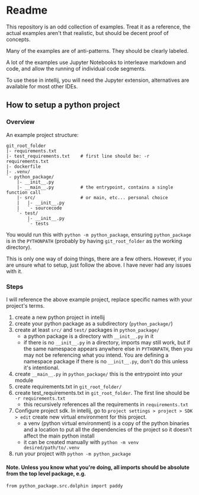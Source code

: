 # Readme
This repository is an odd collection of examples.
Treat it as a reference, the actual examples aren't that realistic, but should be decent proof of concepts.

Many of the examples are of anti-patterns. They should be clearly labeled.


A lot of the examples use Jupyter Notebooks to interleave markdown and code, and allow the running of individual code segments.

To use these in intellij, you will need the Jupyter extension, alternatives are available for most other IDEs.


## How to setup a python project
### Overview
An example project structure:
```
git_root_folder
|- requirements.txt
|- test_requirements.txt    # first line should be: -r requirements.txt
|- dockerfile
|- .venv/
`- python_package/
    |- __init__.py
    |- __main__.py          # the entrypoint, contains a single function call
    |- src/                 # or main, etc... personal choice
    |   |- __init__.py
    |   `- sourcecode
    `- test/
        |- __init__.py
        `- tests
```
You would run this with `python -m python_package`, ensuring `python_package` is in the `PYTHONPATH` (probably by having `git_root_folder` as the working directory).

This is only one way of doing things, there are a few others. However, if you are unsure what to setup, just follow the above. I have never had any issues with it.


### Steps
I will reference the above example project, replace specific names with your project's terms.
1. create a new python project in intellij
2. create your python package as a subdirectory (`python_package/`)
3. create at least `src/` and `test/` packages in `python_package/`
   - a python package is a directory with `__init__.py` in it
   - if there is no `__init__.py` in a directory, imports may still work, but if the same namespace appears anywhere else in `PYTHONPATH`, then you may not be referencing what you intend. You are defining a namespace package if there is no `__init__.py`, don't do this unless it's intentional.
4. create `__main__.py` in `python_package/` this is the entrypoint into your module
5. create requirements.txt in `git_root_folder/`
6. create test_requirements.txt in `git_root_folder`. The first line should be `-r requirements.txt`
   - this recursively references all the requirements in `requirements.txt`
7. Configure project sdk. In intellij, go to `project settings > project > SDK > edit` create new virtual environment for this project.
   - a venv (python virtual environment) is a copy of the python binaries and a location to put all the dependencies of the project so it doesn't affect the main python install
   - it can be created manually with `python -m venv desired/path/to/.venv`
8. run your project with `python -m python_package`

#### Note. Unless you know what you're doing, all imports should be absolute from the top level package, e.g.
`from python_package.src.dolphin import paddy`
